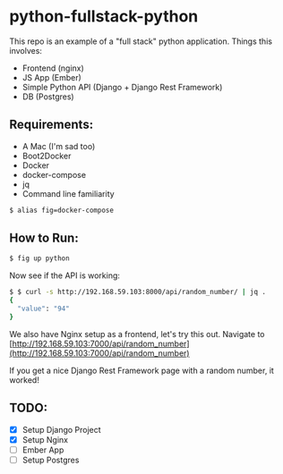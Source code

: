 python-fullstack-python
=======================

This repo is an example of a "full stack" python application. Things this involves:

* Frontend (nginx)
* JS App (Ember)
* Simple Python API (Django + Django Rest Framework)
* DB (Postgres)

Requirements:
-------------

* A Mac (I'm sad too)
* Boot2Docker
* Docker
* docker-compose
* jq
* Command line familiarity

```bash
$ alias fig=docker-compose
```

How to Run:
-----------

```bash
$ fig up python
```

Now see if the API is working:

```bash
$ $ curl -s http://192.168.59.103:8000/api/random_number/ | jq .
{
  "value": "94"
}
```

We also have Nginx setup as a frontend, let's try this out. Navigate to [http://192.168.59.103:7000/api/random_number](http://192.168.59.103:7000/api/random_number)

If you get a nice Django Rest Framework page with a random number, it worked!

TODO:
-----

 - [x] Setup Django Project
 - [x] Setup Nginx
 - [ ] Ember App
 - [ ] Setup Postgres
